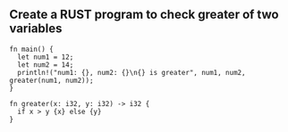 ## Create a RUST program to check greater of two variables
```
fn main() {
  let num1 = 12;
  let num2 = 14;
  println!("num1: {}, num2: {}\n{} is greater", num1, num2, greater(num1, num2));
}

fn greater(x: i32, y: i32) -> i32 {
  if x > y {x} else {y}
}
```
